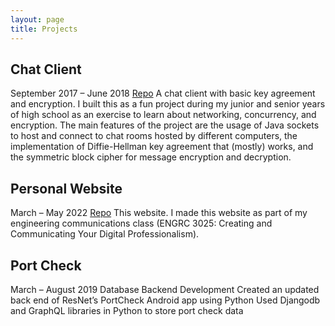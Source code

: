 ```yaml
---
layout: page
title: Projects
---
```

## Chat Client  
September 2017 – June 2018
[Repo](https://github.com/czeng18/InternetChat_v2.0)
A chat client with basic key agreement and encryption.
I built this as a fun project during my junior and senior years of high school 
as an exercise to learn about networking, concurrency, and encryption.  The main 
features of the project are the usage of Java sockets to host and connect to 
chat rooms hosted by different computers, the implementation of Diffie-Hellman key agreement 
that (mostly) works, and the symmetric block cipher for message encryption and decryption.

## Personal Website  
March – May 2022
[Repo](https://github.com/czeng18/czeng18.github.io)
This website.
I made this website as part of my engineering communications class 
(ENGRC 3025: Creating and Communicating Your Digital Professionalism).

## Port Check  
March – August 2019
Database Backend Development
Created an updated back end of ResNet’s PortCheck Android app using Python
Used Djangodb and GraphQL libraries in Python to store port check data